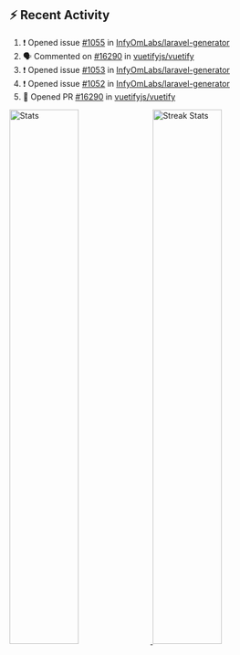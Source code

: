 <a><h2>:zap: Recent Activity</h2></a>

<!--START_SECTION:activity-->
1. ❗️ Opened issue [#1055](https://github.com/InfyOmLabs/laravel-generator/issues/1055) in [InfyOmLabs/laravel-generator](https://github.com/InfyOmLabs/laravel-generator)
2. 🗣 Commented on [#16290](https://github.com/vuetifyjs/vuetify/issues/16290) in [vuetifyjs/vuetify](https://github.com/vuetifyjs/vuetify)
3. ❗️ Opened issue [#1053](https://github.com/InfyOmLabs/laravel-generator/issues/1053) in [InfyOmLabs/laravel-generator](https://github.com/InfyOmLabs/laravel-generator)
4. ❗️ Opened issue [#1052](https://github.com/InfyOmLabs/laravel-generator/issues/1052) in [InfyOmLabs/laravel-generator](https://github.com/InfyOmLabs/laravel-generator)
5. 💪 Opened PR [#16290](https://github.com/vuetifyjs/vuetify/pull/16290) in [vuetifyjs/vuetify](https://github.com/vuetifyjs/vuetify)
<!--END_SECTION:activity-->

<div>
    <a href="https://github-readme-stats.vercel.app">
        <img width="49%" alt="Stats" src="https://github-readme-stats.vercel.app/api?&count_private=true&username=mosaab-emam&theme=onedark&custom_title=GitHub+Stats&hide_border=true" />
    </a>
    <a href="https://github-readme-streak-stats.herokuapp.com">
        <img width="49%" alt="Streak Stats" src="https://github-readme-streak-stats.herokuapp.com/?user=mosaab-emam&theme=onedark&hide_border=true"/>
    </a>
</div>

<!--
<br />

<table>
  <tr>
    <td>
      <p align="center">
        <img src="https://raw.githubusercontent.com/danielcranney/readme-generator/main/public/icons/skills/html5-colored.svg" width="36" height="36" alt="HTML5" />
        <p align="center">HTML5</p>
      </p>
    </td>
    <td>
      <p align="center">
          <img src="https://raw.githubusercontent.com/danielcranney/readme-generator/main/public/icons/skills/css3-colored.svg" width="36" height="36" alt="CSS3" />
        <p align="center">CSS</p>
      </p>
    </td>
    <td>
      <p align="center">
        <img src="https://raw.githubusercontent.com/danielcranney/readme-generator/main/public/icons/skills/javascript-colored.svg" width="36" height="36" alt="JavaScript" />
        <p align="center">JavaScript</p>
      </p>
    </td>
    <td>           
      <p align="center">
        <img src="https://raw.githubusercontent.com/danielcranney/readme-generator/main/public/icons/skills/typescript-colored.svg" width="36" height="36" alt="TypeScript" />
        <p align="center">TypeScript</p>
      </p>
    </td>
  </tr>
  <tr>
    <td>      
      <p align="center">
          <img src="https://raw.githubusercontent.com/danielcranney/readme-generator/main/public/icons/skills/tailwindcss-colored.svg" width="36" height="36" alt="TailwindCSS" />
        <p align="center">Tailwind</p>
      </p>
    </td>
    <td>            
      <p align="center">
        <a href="https://nodejs.org/en/" target="_blank" rel="noreferrer">
        <img src="https://raw.githubusercontent.com/danielcranney/readme-generator/main/public/icons/skills/nodejs-colored.svg" width="36" height="36" alt="NodeJS" />
      </a>
        <p align="center">NodeJS</p>
      </p>
    </td>
    <td>           
      <p align="center">
        <a href="https://expressjs.com/" target="_blank" rel="noreferrer">
          <img src="https://raw.githubusercontent.com/danielcranney/readme-generator/main/public/icons/skills/express-colored.svg" width="36" height="36" alt="Express" />
        </a>
        <p align="center">ExpressJS</p>
      </p>
    </td>
  </tr>

  <tr>
    <td>             
      <p align="center">
        <a href="https://www.mongodb.com/" target="_blank" rel="noreferrer">
          <img src="https://raw.githubusercontent.com/danielcranney/readme-generator/main/public/icons/skills/mongodb-colored.svg" width="36" height="36" alt="MongoDB" />
        </a>
        <p align="center">MongoDB</p>
      </p>
    </td>
    <td>
      <p align="center">
        <a href="https://reactjs.org/" target="_blank" rel="noreferrer">
          <img src="https://raw.githubusercontent.com/danielcranney/readme-generator/main/public/icons/skills/react-colored.svg" width="36" height="36" alt="React" />
        </a>
        <p align="center">React</p>
      </p>
    </td>
    <td>           
      <p align="center">
        <a href="https://www.adobe.com/uk/products/xd.html" target="_blank" rel="noreferrer">
          <img src="https://raw.githubusercontent.com/danielcranney/readme-generator/main/public/icons/skills/xd-colored.svg" width="36" height="36" alt="XD" />
      </a>
        <p align="center">Adobe XD</p>
      </p>
    </td>
  </tr>
  <tr>
    <td>
      <p align="center">
          <a href="https://firebase.google.com/" target="_blank" rel="noreferrer">
          <img src="https://raw.githubusercontent.com/danielcranney/readme-generator/main/public/icons/skills/firebase-colored.svg" width="36" height="36" alt="Firebase" />
          </a>
        <p align="center">Firebase</p>
      </p>      
    </td>
    <td>
      <p align="center">
        <a href="https://www.figma.com/" target="_blank" rel="noreferrer">
          <img src="https://raw.githubusercontent.com/danielcranney/readme-generator/main/public/icons/skills/figma-colored.svg" width="36" height="36" alt="Figma" />
        </a>
        <p align="center">Figma</p>
      </p>
    </td>
    <td>
      <p align="center">
        <a href="https://sass-lang.com/" target="_blank" rel="noreferrer">
          <img src="https://raw.githubusercontent.com/danielcranney/readme-generator/main/public/icons/skills/sass-colored.svg" width="36" height="36" alt="Sass" />
      </a>
        <p align="center">SASS</p>
      </p>
    </td>
  </tr>
</table>

<br />

<table><tr><td valign="top" width="50%">

### Frontend  

![HTML5](https://img.shields.io/badge/html5-%23E34F26.svg?style=for-the-badge&logo=html5&logoColor=white)
![CSS3](https://img.shields.io/badge/css3-%231572B6.svg?style=for-the-badge&logo=css3&logoColor=white)
![JavaScript](https://img.shields.io/badge/javascript-%23323330.svg?style=for-the-badge&logo=javascript&logoColor=%23F7DF1E)
![TypeScript](https://img.shields.io/badge/typescript-%23007ACC.svg?style=for-the-badge&logo=typescript&logoColor=white)
![TailwindCSS](https://img.shields.io/badge/tailwindcss-%2338B2AC.svg?style=for-the-badge&logo=tailwind-css&logoColor=white)
![Windicss](https://img.shields.io/badge/windicss-48B0F1.svg?style=for-the-badge&logo=windi-css&logoColor=white)
![Vue.js](https://img.shields.io/badge/vuejs-%2335495e.svg?style=for-the-badge&logo=vuedotjs&logoColor=%234FC08D)
![Svelte](https://img.shields.io/badge/svelte-%23f1413d.svg?style=for-the-badge&logo=svelte&logoColor=white)

</td><td valign="top" width="50%">

### Backend  
![NodeJS](https://img.shields.io/badge/node.js-6DA55F?style=for-the-badge&logo=node.js&logoColor=white)
![Express.js](https://img.shields.io/badge/express.js-%23404d59.svg?style=for-the-badge&logo=express&logoColor=%2361DAFB)
![NestJS](https://img.shields.io/badge/nestjs-%23E0234E.svg?style=for-the-badge&logo=nestjs&logoColor=white)
![MongoDB](https://img.shields.io/badge/MongoDB-%234ea94b.svg?style=for-the-badge&logo=mongodb&logoColor=white)
![MySQL](https://img.shields.io/badge/mysql-%2300f.svg?style=for-the-badge&logo=mysql&logoColor=white)
![Firebase](https://img.shields.io/badge/firebase-%23039BE5.svg?style=for-the-badge&logo=firebase)
![Laravel](https://img.shields.io/badge/laravel-%23FF2D20.svg?style=for-the-badge&logo=laravel&logoColor=white)
![GraphQL](https://img.shields.io/badge/-GraphQL-E10098?style=for-the-badge&logo=graphql&logoColor=white)


</td></tr></table>

-->
